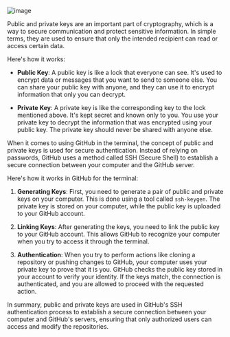 
![image](https://github.com/danielawde9/fullstack-bootcamp/assets/8840298/4022135d-d351-42ea-b9ea-e6680fb08487)

Public and private keys are an important part of cryptography, which is a way to secure communication and protect sensitive information. In simple terms, they are used to ensure that only the intended recipient can read or access certain data.

Here's how it works:

- **Public Key**: A public key is like a lock that everyone can see. It's used to encrypt data or messages that you want to send to someone else. You can share your public key with anyone, and they can use it to encrypt information that only you can decrypt.

- **Private Key**: A private key is like the corresponding key to the lock mentioned above. It's kept secret and known only to you. You use your private key to decrypt the information that was encrypted using your public key. The private key should never be shared with anyone else.

When it comes to using GitHub in the terminal, the concept of public and private keys is used for secure authentication. Instead of relying on passwords, GitHub uses a method called SSH (Secure Shell) to establish a secure connection between your computer and the GitHub server.

Here's how it works in GitHub for the terminal:

1. **Generating Keys**: First, you need to generate a pair of public and private keys on your computer. This is done using a tool called `ssh-keygen`. The private key is stored on your computer, while the public key is uploaded to your GitHub account.

2. **Linking Keys**: After generating the keys, you need to link the public key to your GitHub account. This allows GitHub to recognize your computer when you try to access it through the terminal.

3. **Authentication**: When you try to perform actions like cloning a repository or pushing changes to GitHub, your computer uses your private key to prove that it is you. GitHub checks the public key stored in your account to verify your identity. If the keys match, the connection is authenticated, and you are allowed to proceed with the requested action.

In summary, public and private keys are used in GitHub's SSH authentication process to establish a secure connection between your computer and GitHub's servers, ensuring that only authorized users can access and modify the repositories.

